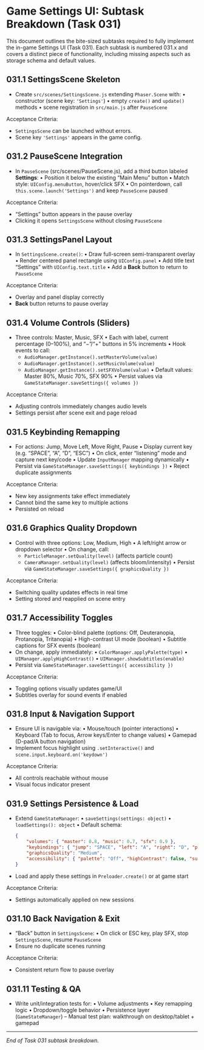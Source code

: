 # Game Settings UI: Subtask Breakdown (Task 031)

This document outlines the bite-sized subtasks required to fully implement the in-game Settings UI (Task 031). Each subtask is numbered 031.x and covers a distinct piece of functionality, including missing aspects such as storage schema and default values.

## 031.1 SettingsScene Skeleton

- Create `src/scenes/SettingsScene.js` extending `Phaser.Scene` with:
  • constructor (scene key: `'Settings'`)
  • empty `create()` and `update()` methods
  • scene registration in `src/main.js` after `PauseScene`

Acceptance Criteria:

- `SettingsScene` can be launched without errors.
- Scene key `'Settings'` appears in the game config.

## 031.2 PauseScene Integration

- In `PauseScene` (src/scenes/PauseScene.js), add a third button labeled **Settings**:
  • Position it below the existing “Main Menu” button
  • Match style: `UIConfig.menuButton`, hover/click SFX
  • On pointerdown, call `this.scene.launch('Settings')` and keep `PauseScene` paused

Acceptance Criteria:

- “Settings” button appears in the pause overlay
- Clicking it opens `SettingsScene` without closing `PauseScene`

## 031.3 SettingsPanel Layout

- In `SettingsScene.create()`:
  • Draw full-screen semi-transparent overlay
  • Render centered panel rectangle using `UIConfig.panel`
  • Add title text “Settings” with `UIConfig.text.title`
  • Add a **Back** button to return to `PauseScene`

Acceptance Criteria:

- Overlay and panel display correctly
- **Back** button returns to pause overlay

## 031.4 Volume Controls (Sliders)

- Three controls: Master, Music, SFX
  • Each with label, current percentage (0–100%), and “−”/“+” buttons in 5% increments
  • Hook events to call:
    - `AudioManager.getInstance().setMasterVolume(value)`
    - `AudioManager.getInstance().setMusicVolume(value)`
    - `AudioManager.getInstance().setSFXVolume(value)`
      • Default values: Master 80%, Music 70%, SFX 90%
      • Persist values via `GameStateManager.saveSettings({ volumes })`

Acceptance Criteria:

- Adjusting controls immediately changes audio levels
- Settings persist after scene exit and page reload

## 031.5 Keybinding Remapping

- For actions: Jump, Move Left, Move Right, Pause
  • Display current key (e.g. “SPACE”, “A”, “D”, “ESC”)
  • On click, enter “listening” mode and capture next key/code
  • Update `InputManager` mapping dynamically
  • Persist via `GameStateManager.saveSettings({ keybindings })`
  • Reject duplicate assignments

Acceptance Criteria:

- New key assignments take effect immediately
- Cannot bind the same key to multiple actions
- Persisted on reload

## 031.6 Graphics Quality Dropdown

- Control with three options: Low, Medium, High
  • A left/right arrow or dropdown selector
  • On change, call:
    - `ParticleManager.setQuality(level)` (affects particle count)
    - `CameraManager.setQuality(level)` (affects bloom/intensity)
      • Persist via `GameStateManager.saveSettings({ graphicsQuality })`

Acceptance Criteria:

- Switching quality updates effects in real time
- Setting stored and reapplied on scene entry

## 031.7 Accessibility Toggles

- Three toggles:
  • Color-blind palette (options: Off, Deuteranopia, Protanopia, Tritanopia)
  • High-contrast UI mode (boolean)
  • Subtitle captions for SFX events (boolean)
- On change, apply immediately:
  • `ColorManager.applyPalette(type)`
  • `UIManager.applyHighContrast()`
  • `UIManager.showSubtitles(enable)`
- Persist via `GameStateManager.saveSettings({ accessibility })`

Acceptance Criteria:

- Toggling options visually updates game/UI
- Subtitles overlay for sound events if enabled

## 031.8 Input & Navigation Support

- Ensure UI is navigable via:
  • Mouse/touch (pointer interactions)
  • Keyboard (Tab to focus, Arrow keys/Enter to change values)
  • Gamepad (D-pad/A button navigation)
- Implement focus highlight using `.setInteractive()` and `scene.input.keyboard.on('keydown')`

Acceptance Criteria:

- All controls reachable without mouse
- Visual focus indicator present

## 031.9 Settings Persistence & Load

- Extend `GameStateManager`:
  • `saveSettings(settings: object)`
  • `loadSettings(): object`
  • Default schema:
    ```json
    {
        "volumes": { "master": 0.8, "music": 0.7, "sfx": 0.9 },
        "keybindings": { "jump": "SPACE", "left": "A", "right": "D", "pause": "ESC" },
        "graphicsQuality": "Medium",
        "accessibility": { "palette": "Off", "highContrast": false, "subtitles": false }
    }
    ```
- Load and apply these settings in `Preloader.create()` or at game start

Acceptance Criteria:

- Settings automatically applied on new sessions

## 031.10 Back Navigation & Exit

- “Back” button in `SettingsScene`:
  • On click or ESC key, play SFX, stop `SettingsScene`, resume `PauseScene`
- Ensure no duplicate scenes running

Acceptance Criteria:

- Consistent return flow to pause overlay

## 031.11 Testing & QA

- Write unit/integration tests for:
  • Volume adjustments
  • Key remapping logic
  • Dropdown/toggle behavior
  • Persistence layer (`GameStateManager`)
  – Manual test plan: walkthrough on desktop/tablet + gamepad

---

_End of Task 031 subtask breakdown._
